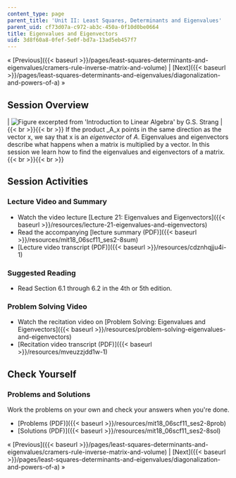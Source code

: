 ```yaml
---
content_type: page
parent_title: 'Unit II: Least Squares, Determinants and Eigenvalues'
parent_uid: cf73d07a-c972-ab3c-450a-0f10d0be0664
title: Eigenvalues and Eigenvectors
uid: 3d8f60a8-0fef-5e0f-bd7a-13ad5eb457f7
---
```


« [Previous]({{< baseurl >}}/pages/least-squares-determinants-and-eigenvalues/cramers-rule-inverse-matrix-and-volume) | [Next]({{< baseurl >}}/pages/least-squares-determinants-and-eigenvalues/diagonalization-and-powers-of-a) »

Session Overview
----------------

| ![Figure excerpted from 'Introduction to Linear Algebra' by G.S. Strang](BASEURL_PLACEHOLDER/resources/2_8) |  {{< br >}}{{< br >}} If the product _A_x points in the same direction as the vector x, we say that x is an _eigenvector_ of _A_. Eigenvalues and eigenvectors describe what happens when a matrix is multiplied by a vector. In this session we learn how to find the eigenvalues and eigenvectors of a matrix. {{< br >}}{{< br >}}  

Session Activities
------------------

### Lecture Video and Summary

*   Watch the video lecture [Lecture 21: Eigenvalues and Eigenvectors]({{< baseurl >}}/resources/lecture-21-eigenvalues-and-eigenvectors)
*   Read the accompanying [lecture summary (PDF)]({{< baseurl >}}/resources/mit18_06scf11_ses2-8sum)
*   [Lecture video transcript (PDF)]({{< baseurl >}}/resources/cdznhqjju4i-1)

### Suggested Reading

*   Read Section 6.1 through 6.2 in the 4th or 5th edition.

### Problem Solving Video

*   Watch the recitation video on [Problem Solving: Eigenvalues and Eigenvectors]({{< baseurl >}}/resources/problem-solving-eigenvalues-and-eigenvectors)
*   [Recitation video transcript (PDF)]({{< baseurl >}}/resources/mveuzzjdd1w-1)

Check Yourself
--------------

### Problems and Solutions

Work the problems on your own and check your answers when you're done.

*   [Problems (PDF)]({{< baseurl >}}/resources/mit18_06scf11_ses2-8prob)
*   [Solutions (PDF)]({{< baseurl >}}/resources/mit18_06scf11_ses2-8sol)

« [Previous]({{< baseurl >}}/pages/least-squares-determinants-and-eigenvalues/cramers-rule-inverse-matrix-and-volume) | [Next]({{< baseurl >}}/pages/least-squares-determinants-and-eigenvalues/diagonalization-and-powers-of-a) »